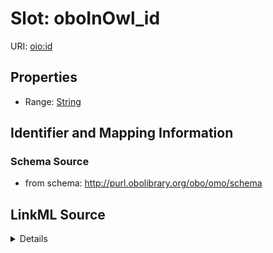 # Slot: oboInOwl_id

URI: [oio:id](http://www.geneontology.org/formats/oboInOwl#id)



<!-- no inheritance hierarchy -->







## Properties

* Range: [String](String.md)





## Identifier and Mapping Information







### Schema Source


* from schema: http://purl.obolibrary.org/obo/omo/schema




## LinkML Source

<details>
```yaml
name: oboInOwl_id
from_schema: http://purl.obolibrary.org/obo/omo/schema
rank: 1000
slot_uri: oio:id
alias: oboInOwl_id
range: string

```
</details>